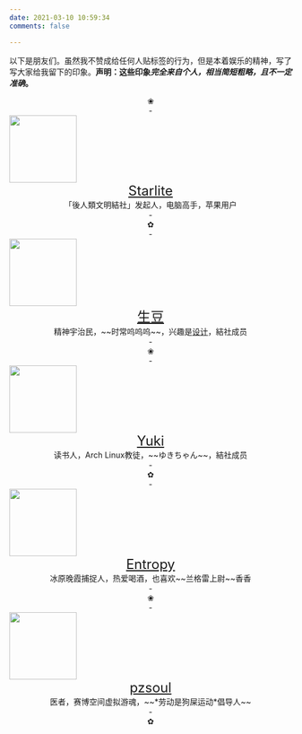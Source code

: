 ```yaml
---
date: 2021-03-10 10:59:34
comments: false

---
```


以下是朋友们。虽然我不赞成给任何人贴标签的行为，但是本着娱乐的精神，写了写大家给我留下的印象。**声明：这些印象*完全来自个人，相当简短粗略，且不一定准确*。**

<center>❀</center>

<center>-</center>

<img src="https://starlite.me/images/avatar.jpg" width=120px>

<center><font size = 5><a href="https://starlite.me/about">Starlite</a></font></center>
<center>「後人類文明結社」发起人，电脑高手，苹果用户</center>

<center>-</center>

<center>✿</center>

<center>-</center>

<img src="https://robinzed.files.wordpress.com/2017/10/cropped-noun_342476_cc.png?w=192" width=120px>

<center><font size = 5><a href="https://robinzed.wordpress.com/2020/03/21/re-self-introduction">生豆</a></font></center>

<center>精神宇治民，~~时常呜呜呜~~，兴趣是<a href="https://namamamedesign.wixsite.com/general-ja">设计</a>，結社成员</center>

<center>-</center>

<center>❀</center>

<center>-</center>

<img src="https://blog.tfei.moe//images/avatar.jpg" width=120px>

<center><font size = 5><a href="https://blog.tfei.moe/about.html">Yuki</a></font></center>

<center>读书人，Arch Linux教徒，~~ゆきちゃん~~，結社成员</center>

<center>-</center>

<center>✿</center>

<center>-</center>

<img src="https://wadechiang.github.io/images/avatar.png" width=120px>

<center><font size = 5><a href="https://wadechiang.github.io">Entropy</a></font></center>

<center>冰原晚霞捕捉人，热爱喝酒，也喜欢~~兰格雷上尉~~香香</center>

<center>-</center>

<center>❀</center>

<center>-</center>

<img src="https://blog.yanzpei.icu/images/avatar.jpg" width=120px>

<center><font size = 5><a href="https://blog.yanzpei.icu">pzsoul</a></font></center>

<center>医者，赛博空间虚拟游魂，~~*劳动是狗屎运动*倡导人~~</center>

<center>-</center>

<center>✿</center>